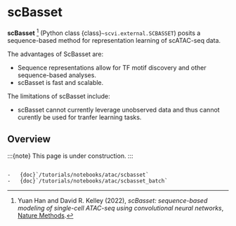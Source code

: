 # scBasset

**scBasset** [^ref1] (Python class {class}`~scvi.external.SCBASSET`) posits a sequence-based method for representation learning of scATAC-seq data.

The advantages of ScBasset are:

-   Sequence representations allow for TF motif discovery and other sequence-based analyses.
-   scBasset is fast and scalable.

The limitations of scBasset include:

-   scBasset cannot currently leverage unobserved data and thus cannot curently be used for tranfer learning tasks.

## Overview

:::{note}
This page is under construction.
:::

```{topic} Tutorials:

-   {doc}`/tutorials/notebooks/atac/scbasset`
-   {doc}`/tutorials/notebooks/atac/scbasset_batch`
```

[^ref1]:
    Yuan Han and David R. Kelley (2022),
    _scBasset: sequence-based modeling of single-cell ATAC-seq using convolutional neural networks_,
    [Nature Methods](https://www.nature.com/articles/s41592-022-01562-8).
